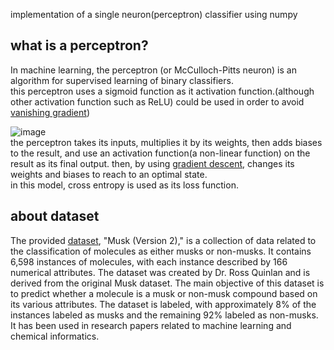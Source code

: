 implementation of a single neuron(perceptron) classifier using numpy

## what is a perceptron?
In machine learning, the perceptron (or McCulloch-Pitts neuron) is an algorithm for supervised learning of binary classifiers.<br>
this perceptron uses a sigmoid function as it activation function.(although other activation function such as ReLU) could be used in order to avoid [vanishing gradient](https://en.wikipedia.org/wiki/Vanishing_gradient_problem))
<!--
![image](https://github.com/slotfi909/perceptron/assets/82094903/ae8f8524-67a7-4c41-84b1-2af2c52dd8bc)# perceptron
-->
![image](https://github.com/slotfi909/perceptron/assets/82094903/08a25865-887e-4f68-b4ba-50b21f031dd8)
<br>
the perceptron takes its inputs, multiplies it by its weights, then adds biases to the result, and use an activation function(a non-linear function) on the result as its final output. then, by using [gradient descent](https://builtin.com/data-science/gradient-descent), changes its weights and biases to reach to an optimal state. <br>
in this model, cross entropy is used as its loss function.


## about dataset
The  provided [dataset](https://archive-beta.ics.uci.edu/dataset/75/musk+version+2), "Musk (Version 2)," is a collection of data related to the classification of molecules as either musks or non-musks. It contains 6,598 instances of molecules, with each instance described by 166 numerical attributes. The dataset was created by Dr. Ross Quinlan and is derived from the original Musk dataset. The main objective of this dataset is to predict whether a molecule is a musk or non-musk compound based on its various attributes. The dataset is labeled, with approximately 8% of the instances labeled as musks and the remaining 92% labeled as non-musks. It has been used in research papers related to machine learning and chemical informatics.
